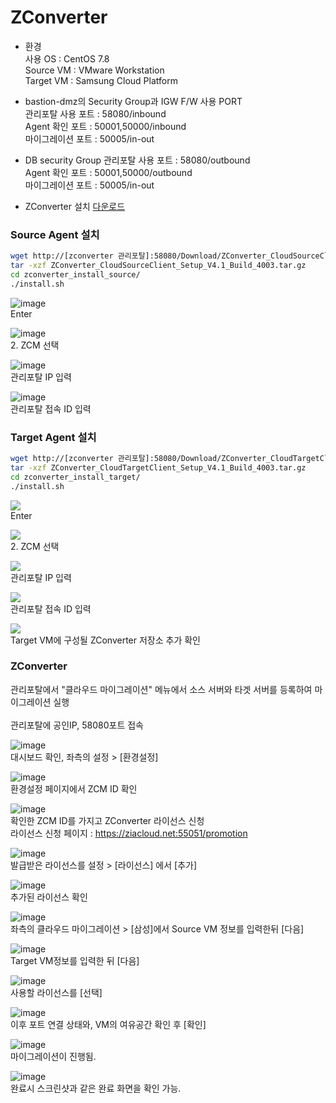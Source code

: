 <h1>ZConverter</h1>

- 환경 </br>
사용 OS : CentOS 7.8 </br>
Source VM : VMware Workstation </br>
Target VM : Samsung Cloud Platform </br>

- bastion-dmz의 Security Group과 IGW F/W 사용 PORT </br>
관리포탈 사용 포트 : 58080/inbound</br>
Agent 확인 포트 : 50001,50000/inbound</br>
마이그레이션 포트 : 50005/in-out</br>

- DB security Group
관리포탈 사용 포트 : 58080/outbound</br>
Agent 확인 포트 : 50001,50000/outbound</br>
마이그레이션 포트 : 50005/in-out</br>

- ZConverter 설치
[다운로드](https://objectstorage.ap-seoul-1.oraclecloud.com/p/1n9M3ZGv_raosujWb2EExwKV3FfsFQyn02gsLvr2R5ttpnESDGFBXYXqYrqXFYAc/n/idffti7li8cs/b/ZConverter_Bucket/o/ZConverter_CloudManager_Setup_v4.1_2023_0619_private.exe)

<h3>Source Agent 설치</h3>

```bash
wget http://[zconverter 관리포탈]:58080/Download/ZConverter_CloudSourceClient_Setup_V4.1_Build_4003.tar.gz
tar -xzf ZConverter_CloudSourceClient_Setup_V4.1_Build_4003.tar.gz
cd zconverter_install_source/
./install.sh
```
![image](https://github.com/scp-cloudacademy/ce-advanced/assets/147478897/de093b96-737b-43ff-aae8-7aac1e811fad)<br>
Enter

![image](https://github.com/scp-cloudacademy/ce-advanced/assets/147478897/a4c44cde-37f1-48ac-bf31-a7a384664754)<br>
2. ZCM 선택

![image](https://github.com/scp-cloudacademy/ce-advanced/assets/147478897/6b3d140d-4c57-41fc-b1ed-c9ccb62ae9af)<br>
관리포탈 IP 입력

![image](https://github.com/scp-cloudacademy/ce-advanced/assets/147478897/ae5e605d-73a5-4d6f-a480-648eecace0fe)<br>
관리포탈 접속 ID 입력

<h3>Target Agent 설치</h3>

```bash
wget http://[zconverter 관리포탈]:58080/Download/ZConverter_CloudTargetClient_Setup_V4.1_Build_4003.tar.gz
tar -xzf ZConverter_CloudTargetClient_Setup_V4.1_Build_4003.tar.gz
cd zconverter_install_target/
./install.sh
```

<img src=https://github.com/scp-cloudacademy/ce-advanced/assets/147478897/38d31953-4504-41db-a93b-1af50b23fd29><br>
Enter<br>

<img src=https://github.com/scp-cloudacademy/ce-advanced/assets/147478897/e6dc9346-1ce5-4fb1-bd9b-267bb9ee298b><br>
2. ZCM 선택<br>

<img src=https://github.com/scp-cloudacademy/ce-advanced/assets/147478897/3107e7ab-4247-4187-ad8a-f4962e76b0a8><br>
관리포탈 IP 입력<br>

<img src=https://github.com/scp-cloudacademy/ce-advanced/assets/147478897/9eb4085f-82c2-4dec-aeb6-ed4f9e39daf4><br>
관리포탈 접속 ID 입력<br>

<img src=https://github.com/scp-cloudacademy/ce-advanced/assets/147478897/f24e959e-4365-4b44-96a5-89dcfee12c3b><br>
Target VM에 구성될 ZConverter 저장소 추가 확인<br>

<h3>ZConverter</h3>
관리포탈에서 "클라우드 마이그레이션" 메뉴에서 소스 서버와 타겟 서버를 등록하여 마이그레이션 실행
<br>
<br>
관리포탈에 공인IP, 58080포트 접속

![image](https://github.com/scp-cloudacademy/ce-advanced/assets/147478897/a1f16857-a4c2-404d-9ca0-291bfa9f1497)<br>
대시보드 확인, 좌측의 설정 > [환경설정]

![image](https://github.com/scp-cloudacademy/ce-advanced/assets/147478897/b0412a68-e469-4e97-a363-fee55e47ef43)<br>
환경설정 페이지에서 ZCM ID 확인

![image](https://github.com/scp-cloudacademy/ce-advanced/assets/147478897/f4ee78c1-e375-4427-b96b-cdcf954c0f2c)<br>
확인한 ZCM ID를 가지고 ZConverter 라이선스 신청<br>
라이선스 신청 페이지 : https://ziacloud.net:55051/promotion

![image](https://github.com/scp-cloudacademy/ce-advanced/assets/147478897/76a69a69-28bc-4116-a569-c3dbc04982df)<br>
발급받은 라이선스를 설정 > [라이선스] 에서 [추가]

![image](https://github.com/scp-cloudacademy/ce-advanced/assets/147478897/a22c74ad-801d-4c94-af7e-391ec7977360)<br>
추가된 라이선스 확인

![image](https://github.com/scp-cloudacademy/ce-advanced/assets/147478897/0a28030b-67ba-44bb-81d9-70c46ad3b082)<br>
좌측의 클라우드 마이그레이션 > [삼성]에서 Source VM 정보를 입력한뒤 [다음]

![image](https://github.com/scp-cloudacademy/ce-advanced/assets/147478897/c386bd71-7ca6-4ffa-b511-1cb979c28c66)<br>
Target VM정보를 입력한 뒤 [다음]

![image](https://github.com/scp-cloudacademy/ce-advanced/assets/147478897/617536f3-1002-48f2-b3bf-8e6375eb76a1)<br>
사용할 라이선스를 [선택]

![image](https://github.com/scp-cloudacademy/ce-advanced/assets/147478897/44f41661-083e-430e-99ae-b6b514e1d98e)<br>
이후 포트 연결 상태와, VM의 여유공간 확인 후 [확인]

![image](https://github.com/scp-cloudacademy/ce-advanced/assets/147478897/5b77eea6-ff80-419d-a363-6959a1edd584)<br>
마이그레이션이 진행됨.

![image](https://github.com/scp-cloudacademy/ce-advanced/assets/147478897/22dcbf1c-3390-4f87-a21c-3e29b4d14134)<br>
완료시 스크린샷과 같은 완료 화면을 확인 가능.
